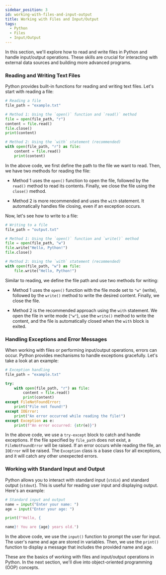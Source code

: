 ```yaml
---
sidebar_position: 3
id: working-with-files-and-input-output
title: Working with Files and Input/Output
tags:
  - Python
  - Files
  - Input/Output
---
```


In this section, we'll explore how to read and write files in Python and handle input/output operations. These skills are crucial for interacting with external data sources and building more advanced programs.

### Reading and Writing Text Files

Python provides built-in functions for reading and writing text files. Let's start with reading a file:

```python
# Reading a file
file_path = "example.txt"

# Method 1: Using the `open()` function and `read()` method
file = open(file_path, "r")
content = file.read()
file.close()
print(content)

# Method 2: Using the `with` statement (recommended)
with open(file_path, "r") as file:
    content = file.read()
    print(content)
```

In the above code, we first define the path to the file we want to read. Then, we have two methods for reading the file:

- Method 1 uses the `open()` function to open the file, followed by the `read()` method to read its contents. Finally, we close the file using the `close()` method.

- Method 2 is more recommended and uses the `with` statement. It automatically handles file closing, even if an exception occurs.

Now, let's see how to write to a file:

```python
# Writing to a file
file_path = "output.txt"

# Method 1: Using the `open()` function and `write()` method
file = open(file_path, "w")
file.write("Hello, Python!")
file.close()

# Method 2: Using the `with` statement (recommended)
with open(file_path, "w") as file:
    file.write("Hello, Python!")
```

Similar to reading, we define the file path and use two methods for writing:

- Method 1 uses the `open()` function with the file mode set to `"w"` (write), followed by the `write()` method to write the desired content. Finally, we close the file.

- Method 2 is the recommended approach using the `with` statement. We open the file in write mode (`"w"`), use the `write()` method to write the content, and the file is automatically closed when the `with` block is exited.

### Handling Exceptions and Error Messages

When working with files or performing input/output operations, errors can occur. Python provides mechanisms to handle exceptions gracefully. Let's take a look at an example:

```python
# Exception handling
file_path = "example.txt"

try:
    with open(file_path, "r") as file:
        content = file.read()
        print(content)
except FileNotFoundError:
    print("File not found!")
except IOError:
    print("An error occurred while reading the file!")
except Exception as e:
    print(f"An error occurred: {str(e)}")
```

In the above code, we use a `try-except` block to catch and handle exceptions. If the file specified by `file_path` does not exist, a `FileNotFoundError` will be raised. If an error occurs while reading the file, an `IOError` will be raised. The `Exception` class is a base class for all exceptions, and it will catch any other unexpected errors.

### Working with Standard Input and Output

Python allows you to interact with standard input (`stdin`) and standard output (`stdout`). This is useful for reading user input and displaying output. Here's an example:

```python
# Standard input and output
name = input("Enter your name: ")
age = input("Enter your age: ")

print(f"Hello, {

name}! You are {age} years old.")
```

In the above code, we use the `input()` function to prompt the user for input. The user's name and age are stored in variables. Then, we use the `print()` function to display a message that includes the provided name and age.

These are the basics of working with files and input/output operations in Python. In the next section, we'll dive into object-oriented programming (OOP) concepts.